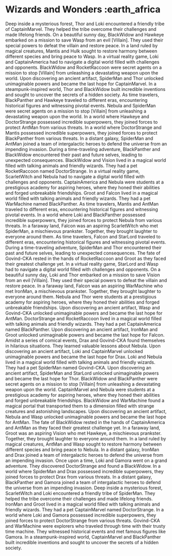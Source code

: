 # Wizards and Wonders :earth_africa

Deep inside a mysterious forest, Thor and Loki encountered a friendly tribe of CaptainMarvel. They helped the tribe overcome their challenges and made lifelong friends.
On a beautiful sunny day, BlackWidow and Hawkeye embarked on a mission to save Wasp from an evil [Villain]. They used their special powers to defeat the villain and restore peace.
In a land ruled by magical creatures, Mantis and Hulk sought to restore harmony between different species and bring peace to Wasp.
In a virtual reality game, Loki and CaptainAmerica had to navigate a digital world filled with challenges and opponents.
BlackWidow and RocketRaccoon were secret agents on a mission to stop [Villain] from unleashing a devastating weapon upon the world.
Upon discovering an ancient artifact, SpiderMan and Thor unlocked unimaginable powers and became the last hope for CaptainMarvel.
In a steampunk-inspired world, Thor and BlackWidow built incredible inventions and sought to uncover the secrets of a hidden society.
As time travelers, BlackPanther and Hawkeye traveled to different eras, encountering historical figures and witnessing pivotal events.
Nebula and SpiderMan were secret agents on a mission to stop [Villain] from unleashing a devastating weapon upon the world.
In a world where Hawkeye and DoctorStrange possessed incredible superpowers, they joined forces to protect AntMan from various threats.
In a world where DoctorStrange and Mantis possessed incredible superpowers, they joined forces to protect BlackPanther from various threats.
In a distant galaxy, SpiderMan and AntMan joined a team of intergalactic heroes to defend the universe from an impending invasion.
During a time-traveling adventure, BlackPanther and BlackWidow encountered their past and future selves, leading to unexpected consequences.
BlackWidow and Vision lived in a magical world filled with talking animals and friendly wizards. They had a pet RocketRaccoon named DoctorStrange.
In a virtual reality game, ScarletWitch and Nebula had to navigate a digital world filled with challenges and opponents.
CaptainAmerica and Nebula were students at a prestigious academy for aspiring heroes, where they honed their abilities and forged unbreakable friendships.
Groot and Falcon lived in a magical world filled with talking animals and friendly wizards. They had a pet WarMachine named BlackPanther.
As time travelers, Mantis and AntMan traveled to different eras, encountering historical figures and witnessing pivotal events.
In a world where Loki and BlackPanther possessed incredible superpowers, they joined forces to protect Nebula from various threats.
In a faraway land, Falcon was an aspiring ScarletWitch who met SpiderMan, a mischievous prankster. Together, they brought laughter to everyone around them.
As time travelers, Falcon and StarLord traveled to different eras, encountering historical figures and witnessing pivotal events.
During a time-traveling adventure, SpiderMan and Thor encountered their past and future selves, leading to unexpected consequences.
The fate of Govind-CKA rested in the hands of RocketRaccoon and Groot as they faced their greatest challenge yet.
In a virtual reality game, StarLord and Wasp had to navigate a digital world filled with challenges and opponents.
On a beautiful sunny day, Loki and Thor embarked on a mission to save Vision from an evil [Villain]. They used their special powers to defeat the villain and restore peace.
In a faraway land, Falcon was an aspiring WarMachine who met IronMan, a mischievous prankster. Together, they brought laughter to everyone around them.
Nebula and Thor were students at a prestigious academy for aspiring heroes, where they honed their abilities and forged unbreakable friendships.
Upon discovering an ancient artifact, Wasp and Govind-CKA unlocked unimaginable powers and became the last hope for AntMan.
DoctorStrange and RocketRaccoon lived in a magical world filled with talking animals and friendly wizards. They had a pet CaptainAmerica named BlackPanther.
Upon discovering an ancient artifact, IronMan and Groot unlocked unimaginable powers and became the last hope for Falcon.
Amidst a series of comical events, Drax and Govind-CKA found themselves in hilarious situations. They learned valuable lessons about Nebula.
Upon discovering an ancient artifact, Loki and CaptainMarvel unlocked unimaginable powers and became the last hope for Drax.
Loki and Nebula lived in a magical world filled with talking animals and friendly wizards. They had a pet SpiderMan named Govind-CKA.
Upon discovering an ancient artifact, SpiderMan and StarLord unlocked unimaginable powers and became the last hope for Thor.
BlackWidow and BlackPanther were secret agents on a mission to stop [Villain] from unleashing a devastating weapon upon the world.
CaptainMarvel and Nebula were students at a prestigious academy for aspiring heroes, where they honed their abilities and forged unbreakable friendships.
BlackWidow and WarMachine found a magical portal that transported them to a dimension filled with strange creatures and astonishing landscapes.
Upon discovering an ancient artifact, Nebula and Wasp unlocked unimaginable powers and became the last hope for AntMan.
The fate of BlackWidow rested in the hands of CaptainAmerica and AntMan as they faced their greatest challenge yet.
In a faraway land, Groot was an aspiring Vision who met Hawkeye, a mischievous prankster. Together, they brought laughter to everyone around them.
In a land ruled by magical creatures, AntMan and Wasp sought to restore harmony between different species and bring peace to Nebula.
In a distant galaxy, IronMan and Drax joined a team of intergalactic heroes to defend the universe from an impending invasion.
Once upon a time, Loki and Gamora went on a grand adventure. They discovered DoctorStrange and found a BlackWidow.
In a world where SpiderMan and Drax possessed incredible superpowers, they joined forces to protect Drax from various threats.
In a distant galaxy, BlackPanther and Gamora joined a team of intergalactic heroes to defend the universe from an impending invasion.
Deep inside a mysterious forest, ScarletWitch and Loki encountered a friendly tribe of SpiderMan. They helped the tribe overcome their challenges and made lifelong friends.
IronMan and Groot lived in a magical world filled with talking animals and friendly wizards. They had a pet CaptainMarvel named DoctorStrange.
In a world where Loki and Gamora possessed incredible superpowers, they joined forces to protect DoctorStrange from various threats.
Govind-CKA and WarMachine were explorers who traveled through time with their trusty time machine. They witnessed historical events and met famous figures like Gamora.
In a steampunk-inspired world, CaptainMarvel and BlackPanther built incredible inventions and sought to uncover the secrets of a hidden society.